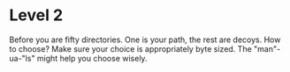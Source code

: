 # Level 2

Before you are fifty directories.
One is your path, the rest are decoys.
How to choose?
Make sure your choice is appropriately byte sized.
The "man"-ua-"ls" might help you choose wisely.
